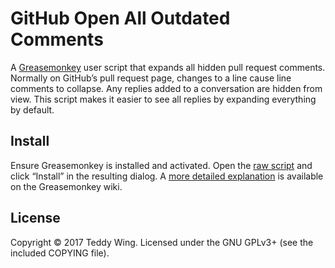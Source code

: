 GitHub Open All Outdated Comments
=================================

A [Greasemonkey][1] user script that expands all hidden pull request comments.
Normally on GitHub’s pull request page, changes to a line cause line comments to
collapse. Any replies added to a conversation are hidden from view. This script
makes it easier to see all replies by expanding everything by default.


## Install
Ensure Greasemonkey is installed and activated. Open the [raw script][2] and
click “Install” in the resulting dialog. A [more detailed explanation][3] is
available on the Greasemonkey wiki.


## License
Copyright © 2017 Teddy Wing. Licensed under the GNU GPLv3+ (see the included
COPYING file).


[1]: https://www.greasespot.net/
[2]: https://raw.githubusercontent.com/teddywing/github-open-all-outdated-comments/master/github-open-all-outdated-comments.user.js
[3]: https://wiki.greasespot.net/Greasemonkey_Manual:Installing_Scripts
